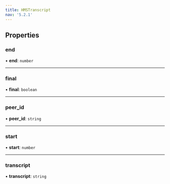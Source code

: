 ```yaml
---
title: HMSTranscript
nav: '5.2.1'
---
```


## Properties

### end

• **end**: `number`

---

### final

• **final**: `boolean`

---

### peer_id

• **peer_id**: `string`

---

### start

• **start**: `number`

---

### transcript

• **transcript**: `string`
